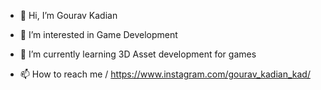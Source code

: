 - 👋 Hi, I’m Gourav Kadian
- 👀 I’m interested in Game Development
- 🌱 I’m currently learning 3D Asset development for games

- 📫 How to reach me \/
https://www.instagram.com/gourav_kadian_kad/

